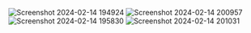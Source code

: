 ![Screenshot 2024-02-14 194924](https://github.com/poojakamble01/Counter-App-/assets/159807225/b0b2e15a-c6af-485a-bb19-9719d0ff2231)
![Screenshot 2024-02-14 200957](https://github.com/poojakamble01/Counter-App-/assets/159807225/fa6e70b1-9a2b-454d-84e4-bc722a7eb332)
![Screenshot 2024-02-14 195830](https://github.com/poojakamble01/Counter-App-/assets/159807225/1e4d5a31-b94c-4f39-a02b-4f600a97d613)
![Screenshot 2024-02-14 201031](https://github.com/poojakamble01/Counter-App-/assets/159807225/9ef798f8-9999-4a0e-9b5a-da902d2e6575)
